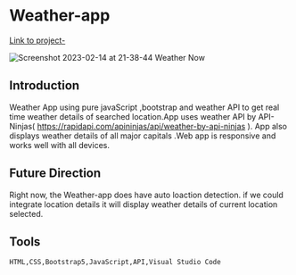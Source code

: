 # Weather-app

[Link to project-](https://tarun-sachan.github.io/Weather-app/)

![Screenshot 2023-02-14 at 21-38-44 Weather Now](https://user-images.githubusercontent.com/117214735/218793192-c95e7518-6ad7-41c3-8a9f-d23b14961ade.png)


## Introduction

   Weather App using pure javaScript ,bootstrap and weather API to get real time weather details of searched location.App uses weather API by API-Ninjas( https://rapidapi.com/apininjas/api/weather-by-api-ninjas ). App also displays weather details of all major capitals .Web app is responsive and works well with all devices.
    

## Future Direction

   Right now, the Weather-app does have auto loaction detection. if we could integrate location details it will display weather details of current location selected.
    

## Tools

    HTML,CSS,Bootstrap5,JavaScript,API,Visual Studio Code


